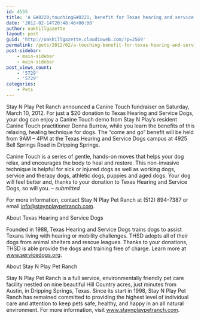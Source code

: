 ```yaml
---
id: 4555
title: 'A &#8220;touching&#8221; benefit for Texas hearing and service dogs'
date: '2012-02-14T20:48:46+00:00'
author: oakhillgazette
layout: post
guid: 'http://oakhillgazette.cloudioweb.com/?p=2569'
permalink: /pets/2012/02/a-touching-benefit-for-texas-hearing-and-service-dogs/
post-sidebar:
    - main-sidebar
    - main-sidebar
post_views_count:
    - '5729'
    - '5729'
categories:
    - Pets
---
```


Stay N Play Pet Ranch announced a Canine Touch fundraiser on Saturday, March 10, 2012. For just a $20 donation to Texas Hearing and Service Dogs, your dog can enjoy a Canine Touch demo from Stay N Play’s resident Canine Touch practitioner Donna Burrow, while you learn the benefits of this relaxing, healing technique for dogs. The “come and go” benefit will be held from 9AM – 4PM at the Texas Hearing and Service Dogs campus at 4925 Bell Springs Road in Dripping Springs.

Canine Touch is a series of gentle, hands-on moves that helps your dog relax, and encourages the body to heal and restore. This non-invasive technique is helpful for sick or injured dogs as well as working dogs, service and therapy dogs, athletic dogs, puppies and aged dogs. Your dog will feel better and, thanks to your donation to Texas Hearing and Service Dogs, so will you. *– submitted*

For more information, contact Stay N Play Pet Ranch at (512) 894-7387 or email info@staynplaypetranch.com.

About Texas Hearing and Service Dogs

Founded in 1988, Texas Hearing and Service Dogs trains dogs to assist Texans living with hearing or mobility challenges. THSD adopts all of their dogs from animal shelters and rescue leagues. Thanks to your donations, THSD is able provide the dogs and training free of charge. Learn more at www.servicedogs.org.

About Stay N Play Pet Ranch

Stay N Play Pet Ranch is a full service, environmentally friendly pet care facility nestled on nine beautiful Hill Country acres, just minutes from Austin, in Dripping Springs, Texas. Since its start in 1998, Stay N Play Pet Ranch has remained committed to providing the highest level of individual care and attention to keep pets safe, healthy, and happy in an all natural environment. For more information, visit www.staynplaypetranch.com.